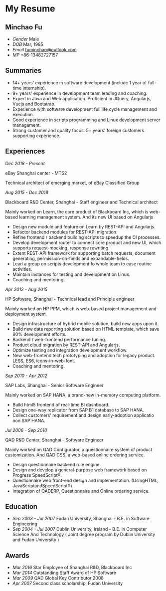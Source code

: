 # My Resume


## Minchao Fu
* _Gender_ Male
* _DOB_    Mar, 1985
* _Email_  [fuminchao@outlook.com](mailto:fuminchao@outlook.com)
* _MP_     +86-13482727157


## Summaries

* 14+ years' experience in software development (include 1 year of full-time internship).
* 9+ years' experience in development team leading and coaching.
* Expert in Java and Web application. Proficient in JQuery, Angularjs, Vuejs and Bootstrap.
* Experience with software development full life cycle management and execution.
* Good experience in scripts programming and Linux development server management.
* Strong customer and quality focus. 5+ years' foreign customers supporting experience.


## Experiences

_Dec 2018 - Present_

eBay Shanghai center - MTS2

Technical architect of emerging market, of eBay Classified Group


_Aug 2015 - Dec 2018_

Blackboard R&D Center, Shanghai - Staff engineer and Technical architect

Mainly worked on Learn, the core product of Blackboard Inc, which is web-based learning management system. And its new UI based on Angularjs

*  Design new module and feature on Learn by REST-API and Angularjs.
*  Refactor backend modules for REST-API migration.
*  Refine frontend / backend building scripts to speedup the CI processes.
*  Develop development router to connect core product and new UI, which supports request-mocking, response rewriting.
*  Extent REST-API framework for supporting batch requests, document generating, permission-on-fields and expandable-fields.
*  Lead a group on scripts development fo whole team to ease routine activities.
*  Maintain instances for testing and development on Linux.
*  Coaching and mentoring.

_Apr 2012 - Aug 2015_

HP Software, Shanghai - Technical lead and Principle engineer

Mainly worked on HP PPM, which is web-based project management and deployment system.

*  Design infrastructure of hybrid mobile solution, build new apps upon it.
*  Build new data reporting solution based on HTML template, which save 80% development efforts.
*  Backend / web-frontend performance tuning.
*  Product cloud migration by REST-API and Angularjs.
*  Optimize testing and integration development workflow.
*  New web-frontend tech prototyping and adoption for legacy product. LESS, ES6, icons-in-web-font.
*  Coaching and mentoring.

_Sep 2010 - Apr 2012_

SAP Labs, Shanghai - Senior Software Engineer

Mainly worked on SAP HANA, a brand-new in-memory computing platform.

*  Build html5 frontend of real-time BI dashboard.
*  Design one-way replicator from SAP B1 database to SAP HANA.
*  Collect customers' requirement and design early-adoption applicatio non SAP HANA.

_Jul 2006 - Sep 2010_

QAD R&D Center, Shanghai - Software Engineer

Mainly worked on QAD Configurator, a questionnaire system of product customization. And QAD CSS, a web-based online ordering service.

*  Design questionnaire backend rule engine.
*  Design and develop a general-purpose web framework based on Progress SpeedScript®.
*  Questionnaire web front-end design and implementation. (UsingHTML, JavaScriptandSpeedScript®)
*  Integration of QADERP, Questionnaire and Online ordering service.


## Education
* _Sep 2003 - Jul 2007_ Fudan University, Shanghai - B.E. in Software Engineering
* _Sep 2004 - Jul 2007_ Dublin University, Ireland - B.E. in Computer Science And Technology ( Joint degree program by Dublin University and Fudan University )


## Awards
* _Mar 2016_ Star Employee of Shanghai R&D, Blackboard Inc
* _Mar 2014_ Outstanding Staff Award of HP Software
* _Mar 2009_ QAD Global Key Contributor 2008
* _Apr 2007_ Second class scholarship, Fudan University

